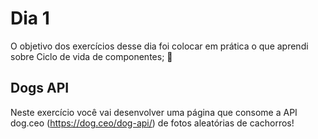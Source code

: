 # Dia 1

O objetivo dos exercícios desse dia foi colocar em prática o que aprendi sobre Ciclo de vida de componentes; 🚀

## Dogs API

Neste exercício você vai desenvolver uma página que consome a API dog.ceo (https://dog.ceo/dog-api/) de fotos aleatórias de cachorros!
